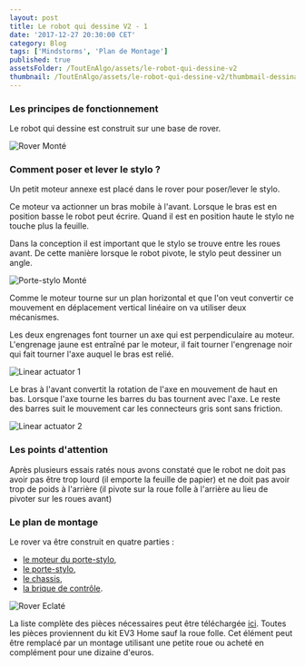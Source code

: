 ```yaml
---
layout: post
title: Le robot qui dessine V2 - 1
date: '2017-12-27 20:30:00 CET'
category: Blog
tags: ['Mindstorms', 'Plan de Montage']
published: true
assetsFolder: /ToutEnAlgo/assets/le-robot-qui-dessine-v2
thumbnail: /ToutEnAlgo/assets/le-robot-qui-dessine-v2/thumbmail-dessinatorv2-150x150.png
---
```


### Les principes de fonctionnement

Le robot qui dessine est construit sur une base de rover.

![Rover Monté]({{page.assetsFolder}}/0-ensemble/dessinateurv2-all-small.png)


### Comment poser et lever le stylo ?

Un petit moteur annexe est placé dans le rover pour poser/lever le stylo.

Ce moteur va actionner un bras mobile à l'avant. Lorsque le bras est en position basse le robot peut écrire. Quand il est en position haute le stylo ne touche plus la feuille.

Dans la conception il est important que le stylo se trouve entre les roues avant. De cette manière lorsque le robot pivote, le stylo peut dessiner un angle.

![Porte-stylo Monté]({{page.assetsFolder}}/0-ensemble/dessinateurv2-all-avec-porte-stylo-small.png)


Comme le moteur tourne sur un plan horizontal et que l'on veut convertir ce mouvement en déplacement vertical linéaire on va utiliser deux mécanismes.

Les deux engrenages font tourner un axe qui est perpendiculaire au moteur. L'engrenage jaune est entraîné par le moteur, il fait tourner l'engrenage noir qui fait tourner l'axe auquel le bras est relié.

![Linear actuator 1]({{page.assetsFolder}}/0-ensemble/linear-actuator-1.png)

Le bras à l'avant convertit la rotation de l'axe en mouvement de haut en bas. Lorsque l'axe tourne les barres du bas tournent avec l'axe. Le reste des barres suit le mouvement car les connecteurs gris sont sans friction.

![Linear actuator 2]({{page.assetsFolder}}/0-ensemble/linear-actuator-2-small.png)

### Les points d'attention

Après plusieurs essais ratés nous avons constaté que le robot ne doit pas avoir pas être trop lourd (il emporte la feuille de papier) et ne doit pas avoir trop de poids à l'arrière (il pivote sur la roue folle à l'arrière au lieu de pivoter sur les roues avant)


### Le plan de montage

Le rover va être construit en quatre parties :
- [le moteur du porte-stylo]({{site.prefix}}/blog/2017/12/28/le-robot-qui-dessine-v2-2),
- [le porte-stylo]({{site.prefix}}/blog/2017/12/28/le-robot-qui-dessine-v2-3),
- [le chassis]({{site.prefix}}/blog/2017/12/29/le-robot-qui-dessine-v2-4),
- [la brique de contrôle]({{site.prefix}}/blog/2017/12/29/le-robot-qui-dessine-v2-5).

![Rover Eclaté]({{page.assetsFolder}}/0-ensemble/dessinateurv2-avec-porte-stylo-exploded.png)

La liste complète des pièces nécessaires peut être téléchargée [ici]({{page.assetsFolder}}/BOM-dessinateurv2-avec-porte-stylo.xlsx). Toutes les pièces proviennent du kit EV3 Home sauf la roue folle. Cet élément peut être remplacé par un montage utilisant une petite roue ou acheté en complément pour une dizaine d'euros.


